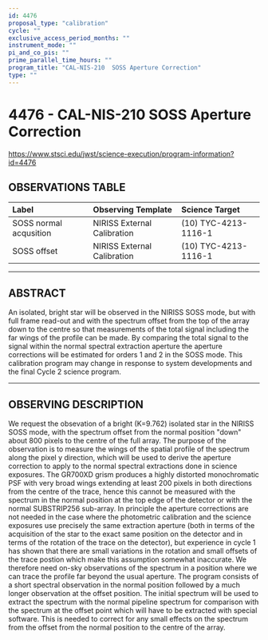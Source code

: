 ```yaml
---
id: 4476
proposal_type: "calibration"
cycle: ""
exclusive_access_period_months: ""
instrument_mode: ""
pi_and_co_pis: ""
prime_parallel_time_hours: ""
program_title: "CAL-NIS-210  SOSS Aperture Correction"
type: ""
---
```

# 4476 - CAL-NIS-210  SOSS Aperture Correction
https://www.stsci.edu/jwst/science-execution/program-information?id=4476
## OBSERVATIONS TABLE
| Label               | Observing Template       | Science Target        |
| :------------------ | :----------------------- | :-------------------- |
| SOSS normal acqusition | NIRISS External Calibration | (10) TYC-4213-1116-1 |
| SOSS offset         | NIRISS External Calibration | (10) TYC-4213-1116-1 |

---

## ABSTRACT

An isolated, bright star will be observed in the NIRISS SOSS mode, but with full frame read-out and with the spectrum offset from the top of the array down to the centre so that measurements of the total signal including the far wings of the profile can be made. By comparing the total signal to the signal within the normal spectral extraction aperture the aperture corrections will be estimated for orders 1 and 2 in the SOSS mode.
This calibration program may change in response to system developments and the final Cycle 2 science program.

---

## OBSERVING DESCRIPTION

We request the obsevation of a bright (K=9.762) isolated star in the NIRISS SOSS mode, with the spectrum offset from the normal position "down" about 800 pixels to the centre of the full array. The purpose of the observation is to measure the wings of the spatial profile of the spectrum along the pixel y direction, which will be used to derive the aperture correction to apply to the normal spectral extractions done in science exposures. The GR700XD grism produces a highly distorted monochromatic PSF with very broad wings extending at least 200 pixels in both directions from the centre of the trace, hence this cannot be measured with the spectrum in the normal position at the top edge of the detector or with the normal SUBSTRIP256 sub-array. In principle the aperture corrections are not needed in the case where the photometric calibration and the science exposures use precisely the same extraction aperture (both in terms of the acquisition of the star to the exact same position on the detector and in terms of the rotation of the trace on the detector), but experience in cycle 1 has shown that there are small variations in the rotation and small offsets of the trace postion which make this assumption somewhat inaccurate. We therefore need on-sky observations of the spectrum in a position where we can trace the profile far beyond the usual aperture.
The program consists of a short spectral observation in the normal position followed by a much longer observation at the offset position. The initial spectrum will be used to extract the spectrum with the normal pipeline spectrum for comparison with the spectrum at the offset point which will have to be extracted with special software. This is needed to correct for any small effects on the spectrum from the offset from the normal position to the centre of the array.